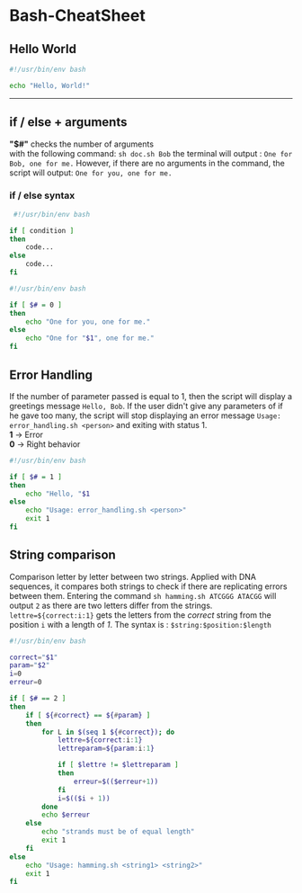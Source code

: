 # Bash-CheatSheet

## Hello World

```bash
#!/usr/bin/env bash

echo "Hello, World!" 
```
<hr>

## if / else + arguments
**"$#"** checks the number of arguments  
with the following command: `sh doc.sh Bob` the terminal will output : `One for Bob, one for me.`
However, if there are no arguments in the command, the script will output: `One for you, one for me.`
### if / else syntax
```bash
 #!/usr/bin/env bash

if [ condition ]
then
    code...
else
    code...
fi
```

```bash
#!/usr/bin/env bash

if [ $# = 0 ]
then
    echo "One for you, one for me."
else
    echo "One for "$1", one for me."
fi
```

## Error Handling
If the number of parameter passed is equal to 1, then the script will display a greetings message `Hello, Bob`.
If the user didn't give any parameters of if he gave too many, the script will stop displaying an error message `Usage: error_handling.sh <person>` and exiting with status 1.  
**1** -> Error  
**0** -> Right behavior  

```bash
#!/usr/bin/env bash

if [ $# = 1 ]
then
    echo "Hello, "$1
else
    echo "Usage: error_handling.sh <person>"
    exit 1
fi
```

## String comparison
Comparison letter by letter between two strings. Applied with DNA sequences, it compares both strings to check if there are replicating errors between them.
Entering the command `sh hamming.sh ATCGGG ATACGG` will output `2` as there are two letters differ from the strings.
`lettre=${correct:i:1}` gets the letters from the *correct* string from the position `i` with a length of *1*. The syntax is : `$string:$position:$length`
```bash
#!/usr/bin/env bash

correct="$1"
param="$2"
i=0
erreur=0

if [ $# == 2 ]
then
    if [ ${#correct} == ${#param} ]
    then
        for L in $(seq 1 ${#correct}); do
            lettre=${correct:i:1}
            lettreparam=${param:i:1}

            if [ $lettre != $lettreparam ]
            then
                erreur=$(($erreur+1))
            fi
            i=$(($i + 1))
        done
        echo $erreur
    else
        echo "strands must be of equal length"
        exit 1
    fi
else
    echo "Usage: hamming.sh <string1> <string2>"
    exit 1
fi
```


